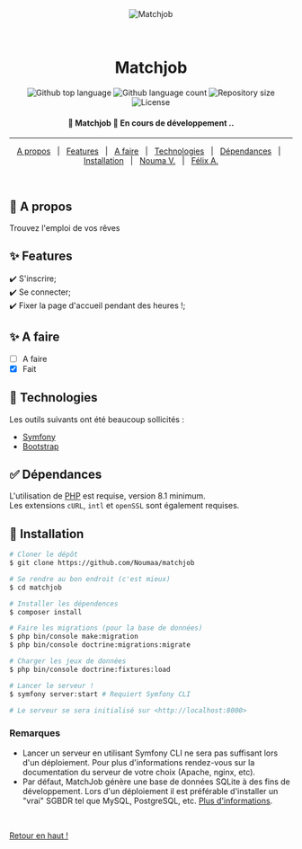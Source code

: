 <div align="center" id="top"> 
  <img src="./.github/app.gif" alt="Matchjob" />

  &#xa0;

  <!-- <a href="https://matchjob.netlify.app">Demo</a> -->
</div>

<h1 align="center">Matchjob</h1>

<p align="center">
  <img alt="Github top language" src="https://img.shields.io/github/languages/top/Noumaa/matchjob?color=56BEB8">

  <img alt="Github language count" src="https://img.shields.io/github/languages/count/Noumaa/matchjob?color=56BEB8">

  <img alt="Repository size" src="https://img.shields.io/github/repo-size/Noumaa/matchjob?color=56BEB8">

  <img alt="License" src="https://img.shields.io/github/license/Noumaa/matchjob?color=56BEB8">

  <!-- <img alt="Github issues" src="https://img.shields.io/github/issues/Noumaa/matchjob?color=56BEB8" /> -->

  <!-- <img alt="Github forks" src="https://img.shields.io/github/forks/Noumaa/matchjob?color=56BEB8" /> -->

  <!-- <img alt="Github stars" src="https://img.shields.io/github/stars/Noumaa/matchjob?color=56BEB8" /> -->
</p>

<!-- Status -->

<h4 align="center"> 
	🚀 Matchjob 🚧 En cours de développement ..
</h4> 

<hr>

<p align="center">
  <a href="#dart-a-propos">A propos</a> &#xa0; | &#xa0; 
  <a href="#sparkles-features">Features</a> &#xa0; | &#xa0;
  <a href="#sparkles-a-faire">A faire</a> &#xa0; | &#xa0;
  <a href="#rocket-technologies">Technologies</a> &#xa0; | &#xa0;
  <a href="#white_check_mark-dépendances">Dépendances</a> &#xa0; | &#xa0;
  <a href="#checkered_flag-installation">Installation</a> &#xa0; | &#xa0;
  <a href="https://github.com/Noumaa" target="_blank">Nouma V.</a> &#xa0; | &#xa0;
  <a href="https://github.com/AFelix20100" target="_blank">Félix A.</a>
</p>

<br>

## :dart: A propos ##

Trouvez l'emploi de vos rêves

## :sparkles: Features ##

:heavy_check_mark: S'inscrire;\
:heavy_check_mark: Se connecter;\
:heavy_check_mark: Fixer la page d'accueil pendant des heures !;

## :sparkles: A faire ##

- [ ] A faire
- [x] Fait

## :rocket: Technologies ##

Les outils suivants ont été beaucoup sollicités :

- [Symfony](https://symfony.com/)
- [Bootstrap](https://getbootstrap.com/)

## :white_check_mark: Dépendances ##

L'utilisation de [PHP](https://www.php.net/) est requise, version 8.1 minimum.  
Les extensions `cURL`, `intl` et `openSSL` sont également requises.

## :checkered_flag: Installation ##

```bash
# Cloner le dépôt
$ git clone https://github.com/Noumaa/matchjob

# Se rendre au bon endroit (c'est mieux)
$ cd matchjob

# Installer les dépendences
$ composer install

# Faire les migrations (pour la base de données)
$ php bin/console make:migration
$ php bin/console doctrine:migrations:migrate

# Charger les jeux de données
$ php bin/console doctrine:fixtures:load

# Lancer le serveur !
$ symfony server:start # Requiert Symfony CLI

# Le serveur se sera initialisé sur <http://localhost:8000>
```

### Remarques

- Lancer un serveur en utilisant Symfony CLI ne sera pas suffisant lors d'un déploiement. Pour plus d'informations rendez-vous sur la documentation du serveur de votre choix (Apache, nginx, etc).
- Par défaut, MatchJob génère une base de données SQLite à des fins de développement. Lors d'un déploiement il est préférable d'installer un "vrai" SGBDR tel que MySQL, PostgreSQL, etc. [Plus d'informations](https://symfony.com/doc/current/doctrine.html#configuring-the-database).

<!-- ## :memo: Licence ##

This project is under license from MIT. For more details, see the [LICENSE](LICENSE.md) file.


Fait avec :heart: par <a href="https://github.com/Noumaa" target="_blank">Nouma</a> -->

&#xa0;

<a href="#top">Retour en haut !</a>
